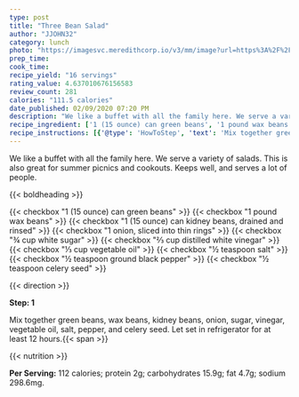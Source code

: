 ```yaml
---
type: post
title: "Three Bean Salad"
author: "JJOHN32"
category: lunch
photo: "https://imagesvc.meredithcorp.io/v3/mm/image?url=https%3A%2F%2Fimages.media-allrecipes.com%2Fuserphotos%2F1284727.jpg"
prep_time: 
cook_time: 
recipe_yield: "16 servings"
rating_value: 4.637010676156583
review_count: 281
calories: "111.5 calories"
date_published: 02/09/2020 07:20 PM
description: "We like a buffet with all the family here. We serve a variety of salads. This is also great for summer picnics and cookouts. Keeps well, and serves a lot of people."
recipe_ingredient: ['1 (15 ounce) can green beans', '1 pound wax beans', '1 (15 ounce) can kidney beans, drained and rinsed', '1 onion, sliced into thin rings', '¾ cup white sugar', '⅔ cup distilled white vinegar', '⅓ cup vegetable oil', '½ teaspoon salt', '½ teaspoon ground black pepper', '½ teaspoon celery seed']
recipe_instructions: [{'@type': 'HowToStep', 'text': 'Mix together green beans, wax beans, kidney beans, onion, sugar, vinegar, vegetable oil, salt, pepper, and celery seed. Let set in refrigerator for at least 12 hours.\n'}]
---
```


We like a buffet with all the family here. We serve a variety of salads. This is also great for summer picnics and cookouts. Keeps well, and serves a lot of people. 

{{< boldheading >}}

{{< checkbox "1 (15 ounce) can green beans" >}}
{{< checkbox "1 pound wax beans" >}}
{{< checkbox "1 (15 ounce) can kidney beans, drained and rinsed" >}}
{{< checkbox "1  onion, sliced into thin rings" >}}
{{< checkbox "¾ cup white sugar" >}}
{{< checkbox "⅔ cup distilled white vinegar" >}}
{{< checkbox "⅓ cup vegetable oil" >}}
{{< checkbox "½ teaspoon salt" >}}
{{< checkbox "½ teaspoon ground black pepper" >}}
{{< checkbox "½ teaspoon celery seed" >}}


{{< direction >}}

**Step: 1**

Mix together green beans, wax beans, kidney beans, onion, sugar, vinegar, vegetable oil, salt, pepper, and celery seed. Let set in refrigerator for at least 12 hours.{{< span >}}

{{< nutrition >}}

**Per Serving:** 112 calories; protein 2g; carbohydrates 15.9g; fat 4.7g; sodium 298.6mg.